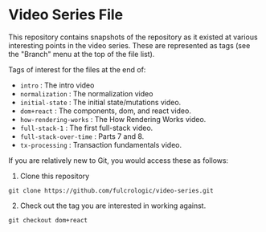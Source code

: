 # Video Series File

This repository contains snapshots of the repository as it existed at various interesting points
in the video series. These are represented as tags (see the "Branch" menu at the top of the file list).

Tags of interest for the files at the end of:

* `intro` : The intro video
* `normalization` : The normalization video
* `initial-state` : The initial state/mutations video.
* `dom+react` : The components, dom, and react video.
* `how-rendering-works` : The How Rendering Works video.
* `full-stack-1` : The first full-stack video.
* `full-stack-over-time` : Parts 7 and 8.
* `tx-processing` : Transaction fundamentals video.

If you are relatively new to Git, you would access these as 
follows:

1. Clone this repository

```
git clone https://github.com/fulcrologic/video-series.git
```

2. Check out the tag you are interested in working against.

```
git checkout dom+react
```